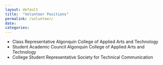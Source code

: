 ```yaml
---
layout: default
title:  "Volunteer Positions"
permalink: /volunteer/
date:
categories:
---
```

<!--## Volunteer Positions-->

* Class Representative
Algonquin College of Applied Arts and Technology
* Student Academic Council
Algonquin College of Applied Arts and Technology
* College Student Representative
Society for Technical Communication
